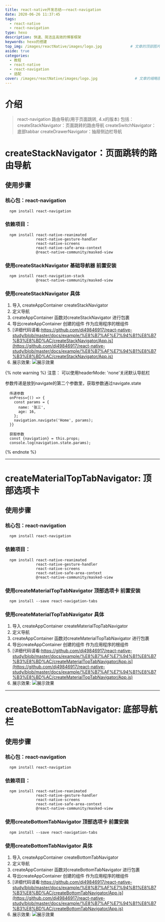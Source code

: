 ```yaml
---
title: react-native开发总结——react-navigation
date: 2020-06-26 11:37:45
tags: 
  - react-native
  - react-navigation
type: hexo                                                                         # 标签、分类和友情链接三個页面需要配置(必填)
description: 快速、简洁且高效的博客框架                                                            # 描述
keywords: hexo的搭建                                                                       # 关键词，便于搜索
top_img: /images/reactNative/images/logo.jpg             # 文章的顶部图片
aside: true                                                                         # 展示文章侧边栏(默认为true)
categories: 
  - 教程
  - react-native                                                                 # 文章标签
  - react-navigation
  - 适配
cover: /images/reactNative/images/logo.jpg                 # 文章的缩略图（用在首页）
---
```


# 介绍
> react-navigation 路由导航(用于页面跳转, 4.x的版本)
> 包括：
> createStackNavigator：页面跳转的路由导航
> createSwitchNavigator：底部tabbar
> createDrawerNavigator：抽屉侧边栏导航

# createStackNavigator：页面跳转的路由导航

## 使用步骤
### 核心包：react-navigation
  ```
    npm install react-navigation
  ```

### 依赖项目：
  ```
    npm install react-native-reanimated 
                react-native-gesture-handler 
                react-native-screens 
                react-native-safe-area-context 
                @react-native-community/masked-view
  ```

### 使用createStackNavigator 基础导航器 前置安装
  ```
    npm install react-navigation-stack 
                @react-native-community/masked-view
  ```

### 使用createStackNavigator 具体
  1. 导入 createAppContainer createStackNavigator
  2. 定义导航
  3. createAppContainer 函数对createStackNavigator 进行包裹
  4. 导出createAppContainer 创建的组件 作为应用程序的根组件
  5. [详细代码请看:https://github.com/dj49846917/react-native-study/blob/master/docs/example/%E8%B7%AF%E7%94%B1%E8%B7%B3%E8%BD%AC/createStackNavigator/App.js](https://github.com/dj49846917/react-native-study/blob/master/docs/example/%E8%B7%AF%E7%94%B1%E8%B7%B3%E8%BD%AC/createStackNavigator/App.js)
  6. 展示效果: ![展示效果](/images/reactNative/images/普通导航.gif)


{% note warning %}
注意：
  可以使用headerMode: 'none'关闭默认导航栏

  参数传递是放到navigate的第二个参数里，获取参数通过navigate.state

  ```
    传递参数
    onPress={() => {
      const params = {
        name: '张三',
        age: 16,
      };
      navigation.navigate('Home', params);
    }}

    获取参数
    const {navigation} = this.props;
    console.log(navigation.state.params);
  ```
{% endnote %}

***

# createMaterialTopTabNavigator: 顶部选项卡

## 使用步骤
### 核心包：react-navigation
  ```
    npm install react-navigation
  ```

### 依赖项目：
  ```
    npm install react-native-reanimated 
                react-native-gesture-handler 
                react-native-screens 
                react-native-safe-area-context 
                @react-native-community/masked-view
  ```

### 使用createMaterialTopTabNavigator 顶部选项卡 前置安装
  ```
    npm install --save react-navigation-tabs
  ```

### 使用createMaterialTopTabNavigator 具体
  1. 导入 createAppContainer createMaterialTopTabNavigator
  2. 定义导航
  3. createAppContainer 函数对createMaterialTopTabNavigator 进行包裹
  4. 导出createAppContainer 创建的组件 作为应用程序的根组件
  5. [详细代码请看:https://github.com/dj49846917/react-native-study/blob/master/docs/example/%E8%B7%AF%E7%94%B1%E8%B7%B3%E8%BD%AC/createMaterialTopTabNavigator/App.js](https://github.com/dj49846917/react-native-study/blob/master/docs/example/%E8%B7%AF%E7%94%B1%E8%B7%B3%E8%BD%AC/createMaterialTopTabNavigator/App.js)
  6. 展示效果: ![展示效果](/images/reactNative/images/顶部导航栏效果.jpg)
***

# createBottomTabNavigator: 底部导航栏

## 使用步骤
### 核心包：react-navigation
  ```
    npm install react-navigation
  ```

### 依赖项目：
  ```
    npm install react-native-reanimated 
                react-native-gesture-handler 
                react-native-screens 
                react-native-safe-area-context 
                @react-native-community/masked-view
  ```

### 使用createBottomTabNavigator 顶部选项卡 前置安装
  ```
    npm install --save react-navigation-tabs
  ```

### 使用createBottomTabNavigator 具体
  1. 导入 createAppContainer createBottomTabNavigator
  2. 定义导航
  3. createAppContainer 函数对createBottomTabNavigator 进行包裹
  4. 导出createAppContainer 创建的组件 作为应用程序的根组件
  5. [详细代码请看:https://github.com/dj49846917/react-native-study/blob/master/docs/example/%E8%B7%AF%E7%94%B1%E8%B7%B3%E8%BD%AC/createBottomTabNavigator/App.js](https://github.com/dj49846917/react-native-study/blob/master/docs/example/%E8%B7%AF%E7%94%B1%E8%B7%B3%E8%BD%AC/createBottomTabNavigator/App.js)
  6. 展示效果: ![展示效果](/images/reactNative/images/底部导航栏效果.gif)